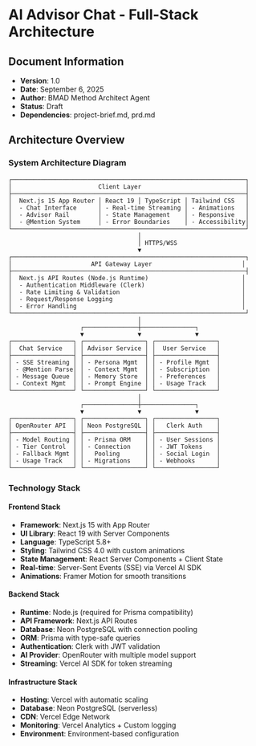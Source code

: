 # AI Advisor Chat - Full-Stack Architecture

## Document Information
- **Version**: 1.0
- **Date**: September 6, 2025
- **Author**: BMAD Method Architect Agent
- **Status**: Draft
- **Dependencies**: project-brief.md, prd.md

## Architecture Overview

### System Architecture Diagram
```
┌─────────────────────────────────────────────────────────────────┐
│                        Client Layer                             │
├─────────────────────────────────────────────────────────────────┤
│  Next.js 15 App Router │ React 19 │ TypeScript │ Tailwind CSS   │
│  - Chat Interface      │ - Real-time Streaming │ - Animations   │
│  - Advisor Rail        │ - State Management    │ - Responsive   │
│  - @Mention System     │ - Error Boundaries    │ - Accessibility│
└─────────────────────────────────────────────────────────────────┘
                                    │
                                    │ HTTPS/WSS
                                    ▼
┌─────────────────────────────────────────────────────────────────┐
│                      API Gateway Layer                         │
├─────────────────────────────────────────────────────────────────┤
│  Next.js API Routes (Node.js Runtime)                          │
│  - Authentication Middleware (Clerk)                           │
│  - Rate Limiting & Validation                                  │
│  - Request/Response Logging                                    │
│  - Error Handling                                              │
└─────────────────────────────────────────────────────────────────┘
                                    │
                    ┌───────────────┼───────────────┐
                    ▼               ▼               ▼
┌─────────────────┐ ┌─────────────────┐ ┌─────────────────┐
│  Chat Service   │ │ Advisor Service │ │  User Service   │
├─────────────────┤ ├─────────────────┤ ├─────────────────┤
│ - SSE Streaming │ │ - Persona Mgmt  │ │ - Profile Mgmt  │
│ - @Mention Parse│ │ - Context Mgmt  │ │ - Subscription  │
│ - Message Queue │ │ - Memory Store  │ │ - Preferences   │
│ - Context Mgmt  │ │ - Prompt Engine │ │ - Usage Track   │
└─────────────────┘ └─────────────────┘ └─────────────────┘
                                    │
                    ┌───────────────┼───────────────┐
                    ▼               ▼               ▼
┌─────────────────┐ ┌─────────────────┐ ┌─────────────────┐
│ OpenRouter API  │ │ Neon PostgreSQL │ │   Clerk Auth    │
├─────────────────┤ ├─────────────────┤ ├─────────────────┤
│ - Model Routing │ │ - Prisma ORM    │ │ - User Sessions │
│ - Tier Control  │ │ - Connection    │ │ - JWT Tokens    │
│ - Fallback Mgmt │ │   Pooling       │ │ - Social Login  │
│ - Usage Track   │ │ - Migrations    │ │ - Webhooks      │
└─────────────────┘ └─────────────────┘ └─────────────────┘
```

### Technology Stack

#### Frontend Stack
- **Framework**: Next.js 15 with App Router
- **UI Library**: React 19 with Server Components
- **Language**: TypeScript 5.8+
- **Styling**: Tailwind CSS 4.0 with custom animations
- **State Management**: React Server Components + Client State
- **Real-time**: Server-Sent Events (SSE) via Vercel AI SDK
- **Animations**: Framer Motion for smooth transitions

#### Backend Stack
- **Runtime**: Node.js (required for Prisma compatibility)
- **API Framework**: Next.js API Routes
- **Database**: Neon PostgreSQL with connection pooling
- **ORM**: Prisma with type-safe queries
- **Authentication**: Clerk with JWT validation
- **AI Provider**: OpenRouter with multiple model support
- **Streaming**: Vercel AI SDK for token streaming

#### Infrastructure Stack
- **Hosting**: Vercel with automatic scaling
- **Database**: Neon PostgreSQL (serverless)
- **CDN**: Vercel Edge Network
- **Monitoring**: Vercel Analytics + Custom logging
- **Environment**: Environment-based configuration
